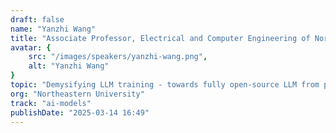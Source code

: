 ```yaml
---
draft: false
name: "Yanzhi Wang"
title: "Associate Professor, Electrical and Computer Engineering of Northwestern University"
avatar: {
    src: "/images/speakers/yanzhi-wang.png",
    alt: "Yanzhi Wang"
}
topic: "Demysifying LLM training - towards fully open-source LLM from pre-training to reinforcement learning"
org: "Northeastern University"
track: "ai-models"
publishDate: "2025-03-14 16:49"
---
```

